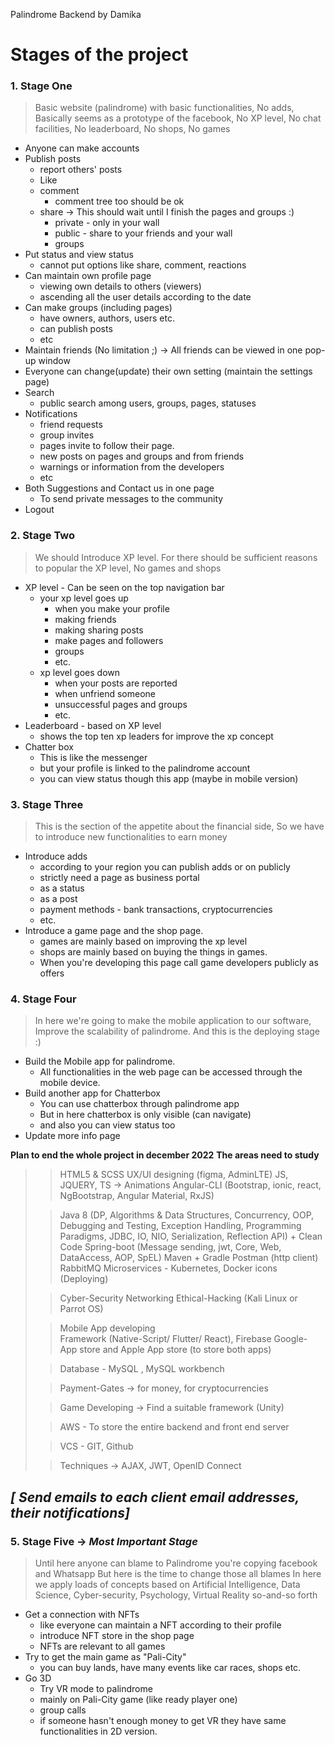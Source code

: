 Palindrome Backend
by Damika


# Stages of the project

### 1. Stage One 
> Basic website (palindrome) with basic functionalities,
> No adds, 
> Basically seems as a prototype of the facebook,
> No XP level,
> No chat facilities, 
> No leaderboard,
> No shops,
> No games
- Anyone can make accounts 
- Publish posts
  - report others' posts
  - Like
  - comment
    - comment tree too should be ok
  - share -> This should wait until I finish the pages and groups :)
    - private - only in your wall
    - public - share to your friends and your wall
    - groups
- Put status and view status
  - cannot put options like share, comment, reactions
- Can maintain own profile page 
  - viewing own details to others (viewers)
  - ascending all the user details according to the date
- Can make groups (including pages)
    - have owners, authors, users etc.
    - can publish posts
    - etc
- Maintain friends (No limitation ;) -> All friends can be viewed in one pop-up window
- Everyone can change(update) their own setting (maintain the settings page)
- Search
  - public search among users, groups, pages, statuses
- Notifications 
  - friend requests
  - group invites
  - pages invite to follow their page.
  - new posts on pages and groups and from friends
  - warnings or information from the developers
  - etc
- Both Suggestions and Contact us in one page
  - To send private messages to the community 
- Logout


### 2. Stage Two
> We should Introduce XP level. 
> For there should be sufficient reasons to popular the XP level,
> No games and shops

- XP level - Can be seen on the top navigation bar
  - your xp level goes up
    - when you make your profile
    - making friends
    - making sharing posts
    - make pages and followers
    - groups
    - etc.
  - xp level goes down
    - when your posts are reported
    - when unfriend someone
    - unsuccessful pages and groups
    - etc.
- Leaderboard - based on XP level
  - shows the top ten xp leaders for improve the xp concept
- Chatter box 
  - This is like the messenger 
  - but your profile is linked to the palindrome account
  - you can view status though this app (maybe in mobile version)


### 3. Stage Three
>This is the section of the appetite about the financial side,
> So we have to introduce new functionalities to earn money

- Introduce adds
    - according to your region you can publish adds or on publicly
    - strictly need a page as business portal
    - as a status
    - as a post
    - payment methods - bank transactions, cryptocurrencies
    - etc.
- Introduce a game page and the shop page.
  - games are mainly based on improving the xp level
  - shops are mainly based on buying the things in games.
  - When you're developing this page call game developers publicly as offers
  
### 4. Stage Four
>In here we're going to make the mobile application to our software,
> Improve the scalability of palindrome. And this is the deploying stage :)

- Build the Mobile app for palindrome.
  - All functionalities in the web page can be accessed through the mobile device.
- Build another app for Chatterbox
  - You can use chatterbox through palindrome app 
  - But in here chatterbox is only visible (can navigate)
  - and also you can view status too
- Update more info page


**Plan to end the whole project in december 2022**
**The areas need to study**

>> HTML5 & SCSS 
>  UX/UI designing (figma, AdminLTE)
>> JS, JQUERY, TS -> Animations
>> Angular-CLI (Bootstrap, ionic, react, NgBootstrap, Angular Material, RxJS)
> 
>> Java 8
> (DP, Algorithms & Data Structures, Concurrency, OOP, Debugging and Testing, Exception Handling, Programming Paradigms, JDBC, IO, NIO, Serialization, Reflection API) + Clean Code
>> Spring-boot (Message sending, jwt, Core, Web, DataAccess, AOP, SpEL)
>> Maven + Gradle 
>> Postman (http client) 
>> RabbitMQ 
>> Microservices - Kubernetes, Docker icons (Deploying)
> 
>> Cyber-Security 
>> Networking 
>> Ethical-Hacking (Kali Linux or Parrot OS)
> 
>> Mobile App developing  
>> Framework (Native-Script/ Flutter/ React), Firebase
>> Google- App store and Apple App store (to store both apps)
> 
>> Database - MySQL , MySQL workbench
> 
>> Payment-Gates -> for money, for cryptocurrencies
> 
>> Game Developing -> Find a suitable framework (Unity)
> 
>> AWS - To store the entire backend and front end server 
> 
>> VCS - GIT, Github
> 
>> Techniques -> AJAX, JWT, OpenID Connect 

## **_[ Send emails to each client email addresses, their notifications]_**
### 5. Stage Five -> ***Most Important Stage***
>Until here anyone can blame to Palindrome you're copying facebook and Whatsapp
> But here is the time to change those all blames
> In here we apply loads of concepts based on Artificial Intelligence, Data Science, Cyber-security, Psychology, Virtual Reality so-and-so forth

- Get a connection with NFTs
  - like everyone can maintain a NFT according to their profile
  - introduce NFT store in the shop page
  - NFTs are relevant to all games
- Try to get the main game as "Pali-City"
  - you can buy lands, have many events like car races, shops etc.
- Go 3D
  - Try VR mode to palindrome
  - mainly on Pali-City game (like ready player one)
  - group calls
  - if someone hasn't enough money to get VR they have same functionalities in 2D version.



